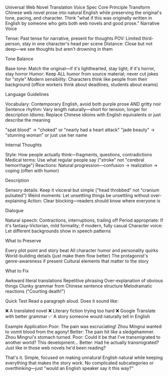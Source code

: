 Universal Web Novel Translation Voice Spec
Core Principle
Transform Chinese web novel prose into natural English while preserving the original's tone, pacing, and character. Think "what if this was originally written in English by someone who gets both web novels and good prose."
Narrative Voice

Tense: Past tense for narrative, present for thoughts
POV: Limited third-person, stay in one character's head per scene
Distance: Close but not deep—we see thoughts but aren't drowning in them

Tone Balance

Base tone: Match the original—if it's lighthearted, stay light; if it's horror, stay horror
Humor: Keep ALL humor from source material; never cut jokes for "style"
Modern sensibility: Characters think like people from their background (office workers think about deadlines, students about exams)

Language Guidelines

Vocabulary: Contemporary English, avoid both purple prose AND gritty noir
Sentence rhythm: Vary length naturally—short for tension, longer for description
Idioms: Replace Chinese idioms with English equivalents or just describe the meaning

"spat blood" → "choked" or "nearly had a heart attack"
"jade beauty" → "stunning woman" or just use her name



Internal Thoughts

Style: How people actually think—fragments, questions, contradictions
Medical terms: Use what regular people say ("stroke" not "cerebral hemorrhage")
Reactions: Natural progression—confusion → realization → coping (often with humor)

Description

Sensory details: Keep it visceral but simple ("head throbbed" not "cranium pulsated")
Weird moments: Let unsettling things be unsettling without over-explaining
Action: Clear blocking—readers should know where everyone is

Dialogue

Natural speech: Contractions, interruptions, trailing off
Period appropriate: If it's fantasy-Victorian, mild formality; if modern, fully casual
Character voice: Let different backgrounds show in speech patterns

What to Preserve

Every plot point and story beat
All character humor and personality quirks
World-building details (just make them flow better)
The protagonist's genre-awareness if present
Cultural elements that matter to the story

What to Fix

Awkward literal translations
Repetitive phrasing
Over-explanation of obvious things
Clunky grammar from Chinese sentence structure
Melodramatic reactions ("Courting death!")

Quick Test
Read a paragraph aloud. Does it sound like:

❌ A translated novel
❌ Literary fiction trying too hard
❌ Google Translate with better grammar
✅ A story someone would naturally tell in English

Example Application
Poor: The pain was excruciating! Zhou Mingrui wanted to vomit blood from the agony!
Better: The pain hit like a sledgehammer. Zhou Mingrui's stomach turned.
Poor: Could it be that I've transmigrated to another world? This development...
Better: Had he actually transmigrated? Just like in those web novels he'd been reading?

That's it. Simple, focused on making unnatural English natural while keeping everything that makes the story work. No complicated subcategories or overthinking—just "would an English speaker say it this way?"